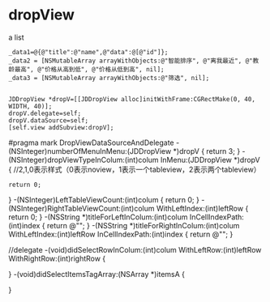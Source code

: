# dropView
a list


    _data1=@{@"title":@"name",@"data":@[@"id"]};
    _data2 = [NSMutableArray arrayWithObjects:@"智能排序", @"离我最近", @"教龄最高", @"价格从高到低", @"价格从低到高", nil];
    _data3 = [NSMutableArray arrayWithObjects:@"筛选", nil];
    
    
    JDDropView *dropV=[[JDDropView alloc]initWithFrame:CGRectMake(0, 40, WIDTH, 40)];
    dropV.delegate=self;
    dropV.dataSource=self;
    [self.view addSubview:dropV];









#pragma mark DropViewDataSourceAndDelegate
-(NSInteger)numberOfMenuInMenu:(JDDropView *)dropV
{
    return 3;
}
-(NSInteger)dropViewTypeInColum:(int)colum InMenu:(JDDropView *)dropV
{
    //2,1,0表示样式（0表示noview，1表示一个tableview，2表示两个tableview）
   
    return 0;
}
-(NSInteger)LeftTableViewCount:(int)colum
{
    return 0;
}
-(NSInteger)RightTableViewCount:(int)colum WithLeftIndex:(int)leftRow
{
    return 0;
}
-(NSString *)titleForLeftInColum:(int)colum InCellIndexPath:(int)index
{
    return @"";
}
-(NSString *)titleForRightInColum:(int)colum WithLeftIndex:(int)leftRow InCellIndexPath:(int)index
{
    return @"";
}


//delegate
-(void)didSelectRowInColum:(int)colum WithLeftRow:(int)leftRow WithRightRow:(int)rightRow
{
    
}
-(void)didSelectItemsTagArray:(NSArray *)itemsA
{
   
    
}
